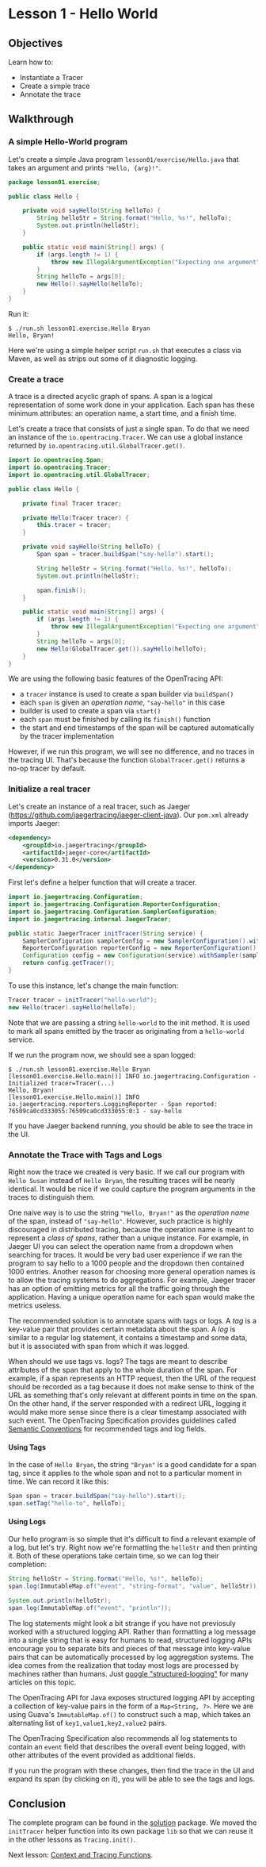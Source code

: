 # Lesson 1 - Hello World

## Objectives

Learn how to:

* Instantiate a Tracer
* Create a simple trace
* Annotate the trace

## Walkthrough

### A simple Hello-World program

Let's create a simple Java program `lesson01/exercise/Hello.java` that takes an argument and prints `"Hello, {arg}!"`.

```java
package lesson01.exercise;

public class Hello {

    private void sayHello(String helloTo) {
        String helloStr = String.format("Hello, %s!", helloTo);
        System.out.println(helloStr);
    }

    public static void main(String[] args) {
        if (args.length != 1) {
            throw new IllegalArgumentException("Expecting one argument");
        }
        String helloTo = args[0];
        new Hello().sayHello(helloTo);
    }
}
```

Run it:
```
$ ./run.sh lesson01.exercise.Hello Bryan
Hello, Bryan!
```

Here we're using a simple helper script `run.sh` that executes a class via Maven,
as well as strips out some of it diagnostic logging.

### Create a trace

A trace is a directed acyclic graph of spans. A span is a logical representation of some work done in your application.
Each span has these minimum attributes: an operation name, a start time, and a finish time.

Let's create a trace that consists of just a single span. To do that we need an instance of the `io.opentracing.Tracer`.
We can use a global instance returned by `io.opentracing.util.GlobalTracer.get()`.

```java
import io.opentracing.Span;
import io.opentracing.Tracer;
import io.opentracing.util.GlobalTracer;

public class Hello {

    private final Tracer tracer;

    private Hello(Tracer tracer) {
        this.tracer = tracer;
    }

    private void sayHello(String helloTo) {
        Span span = tracer.buildSpan("say-hello").start();

        String helloStr = String.format("Hello, %s!", helloTo);
        System.out.println(helloStr);

        span.finish();
    }

    public static void main(String[] args) {
        if (args.length != 1) {
            throw new IllegalArgumentException("Expecting one argument");
        }
        String helloTo = args[0];
        new Hello(GlobalTracer.get()).sayHello(helloTo);
    }
}
```

We are using the following basic features of the OpenTracing API:
  * a `tracer` instance is used to create a span builder via `buildSpan()`
  * each `span` is given an _operation name_, `"say-hello"` in this case
  * builder is used to create a span via `start()`
  * each `span` must be finished by calling its `finish()` function
  * the start and end timestamps of the span will be captured automatically by the tracer implementation

However, if we run this program, we will see no difference, and no traces in the tracing UI.
That's because the function `GlobalTracer.get()` returns a no-op tracer by default.

### Initialize a real tracer

Let's create an instance of a real tracer, such as Jaeger (https://github.com/jaegertracing/jaeger-client-java).
Our `pom.xml` already imports Jaeger:

```xml
<dependency>
    <groupId>io.jaegertracing</groupId>
    <artifactId>jaeger-core</artifactId>
    <version>0.31.0</version>
</dependency>
```

First let's define a helper function that will create a tracer.

```java
import io.jaegertracing.Configuration;
import io.jaegertracing.Configuration.ReporterConfiguration;
import io.jaegertracing.Configuration.SamplerConfiguration;
import io.jaegertracing.internal.JaegerTracer;

public static JaegerTracer initTracer(String service) {
    SamplerConfiguration samplerConfig = new SamplerConfiguration().withType("const").withParam(1);
    ReporterConfiguration reporterConfig = new ReporterConfiguration().withLogSpans(true);
    Configuration config = new Configuration(service).withSampler(samplerConfig).withReporter(reporterConfig);
    return config.getTracer();
}
```

To use this instance, let's change the main function:

```java
Tracer tracer = initTracer("hello-world");
new Hello(tracer).sayHello(helloTo);
```

Note that we are passing a string `hello-world` to the init method. It is used to mark all spans emitted by
the tracer as originating from a `hello-world` service.

If we run the program now, we should see a span logged:

```
$ ./run.sh lesson01.exercise.Hello Bryan
[lesson01.exercise.Hello.main()] INFO io.jaegertracing.Configuration - Initialized tracer=Tracer(...)
Hello, Bryan!
[lesson01.exercise.Hello.main()] INFO io.jaegertracing.reporters.LoggingReporter - Span reported: 76509ca0cd333055:76509ca0cd333055:0:1 - say-hello
```

If you have Jaeger backend running, you should be able to see the trace in the UI.

### Annotate the Trace with Tags and Logs

Right now the trace we created is very basic. If we call our program with `Hello Susan`
instead of `Hello Bryan`, the resulting traces will be nearly identical. It would be nice if we could
capture the program arguments in the traces to distinguish them.

One naive way is to use the string `"Hello, Bryan!"` as the _operation name_ of the span, instead of `"say-hello"`.
However, such practice is highly discouraged in distributed tracing, because the operation name is meant to
represent a _class of spans_, rather than a unique instance. For example, in Jaeger UI you can select the
operation name from a dropdown when searching for traces. It would be very bad user experience if we ran the
program to say hello to a 1000 people and the dropdown then contained 1000 entries. Another reason for choosing
more general operation names is to allow the tracing systems to do aggregations. For example, Jaeger tracer
has an option of emitting metrics for all the traffic going through the application. Having a unique
operation name for each span would make the metrics useless.

The recommended solution is to annotate spans with tags or logs. A _tag_ is a key-value pair that provides
certain metadata about the span. A _log_ is similar to a regular log statement, it contains
a timestamp and some data, but it is associated with span from which it was logged.

When should we use tags vs. logs?  The tags are meant to describe attributes of the span that apply
to the whole duration of the span. For example, if a span represents an HTTP request, then the URL of the
request should be recorded as a tag because it does not make sense to think of the URL as something
that's only relevant at different points in time on the span. On the other hand, if the server responded
with a redirect URL, logging it would make more sense since there is a clear timestamp associated with such
event. The OpenTracing Specification provides guidelines called [Semantic Conventions][semantic-conventions]
for recommended tags and log fields.

#### Using Tags

In the case of `Hello Bryan`, the string `"Bryan"` is a good candidate for a span tag, since it applies
to the whole span and not to a particular moment in time. We can record it like this:

```java
Span span = tracer.buildSpan("say-hello").start();
span.setTag("hello-to", helloTo);
```

#### Using Logs

Our hello program is so simple that it's difficult to find a relevant example of a log, but let's try.
Right now we're formatting the `helloStr` and then printing it. Both of these operations take certain
time, so we can log their completion:

```java
String helloStr = String.format("Hello, %s!", helloTo);
span.log(ImmutableMap.of("event", "string-format", "value", helloStr));

System.out.println(helloStr);
span.log(ImmutableMap.of("event", "println"));
```

The log statements might look a bit strange if you have not previosuly worked with a structured logging API.
Rather than formatting a log message into a single string that is easy for humans to read, structured
logging APIs encourage you to separate bits and pieces of that message into key-value pairs that can be
automatically processed by log aggregation systems. The idea comes from the realization that today most
logs are processed by machines rather than humans. Just [google "structured-logging"][google-logging]
for many articles on this topic.

The OpenTracing API for Java exposes structured logging API by accepting a collection of key-value pairs
in the form of a `Map<String, ?>`. Here we are using Guava's `ImmutableMap.of()` to construct such a map,
which takes an alternating list of `key1,value1,key2,value2` pairs.

The OpenTracing Specification also recommends all log statements to contain an `event` field that
describes the overall event being logged, with other attributes of the event provided as additional fields.

If you run the program with these changes, then find the trace in the UI and expand its span (by clicking on it),
you will be able to see the tags and logs.

## Conclusion

The complete program can be found in the [solution](./solution) package. We moved the `initTracer`
helper function into its own package `lib` so that we can reuse it in the other lessons as `Tracing.init()`.

Next lesson: [Context and Tracing Functions](../lesson02).

[semantic-conventions]: https://github.com/opentracing/specification/blob/master/semantic_conventions.md
[google-logging]: https://www.google.com/search?q=structured-logging
